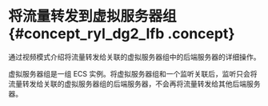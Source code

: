 # 将流量转发到虚拟服务器组 {#concept_ryl_dg2_lfb .concept}

通过视频模式介绍将流量转发给关联的虚拟服务器组中的后端服务器的详细操作。

虚拟服务器组是一组 ECS 实例。将虚拟服务器组和一个监听关联后，监听只会将流量转发给关联的虚拟服务器组的后端服务器，不会再将流量转发给其他后端服务器。


